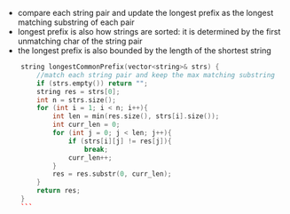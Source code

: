 
- compare each string pair and update the longest prefix as the longest matching substring of each pair
- longest prefix is also how strings are sorted: it is determined by the first unmatching char of the string pair
- the longest prefix is also bounded by the length of the shortest string 

```cpp 
    string longestCommonPrefix(vector<string>& strs) {
        //match each string pair and keep the max matching substring
        if (strs.empty()) return "";
        string res = strs[0];
        int n = strs.size();
        for (int i = 1; i < n; i++){
            int len = min(res.size(), strs[i].size());
            int curr_len = 0;
            for (int j = 0; j < len; j++){
                if (strs[i][j] != res[j]){
                    break;
                curr_len++;
            }
            res = res.substr(0, curr_len); 
        }
        return res;
    }
    ```
